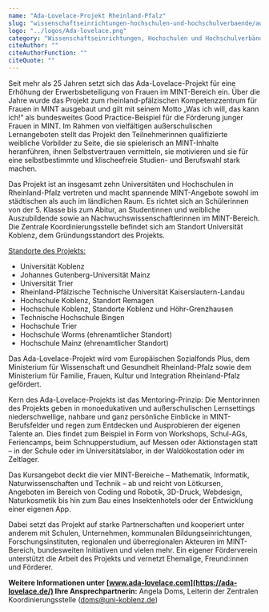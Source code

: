 ```yaml
---
name: "Ada-Lovelace-Projekt Rheinland-Pfalz"
slug: "wissenschaftseinrichtungen-hochschulen-und-hochschulverbaende/ada-lovelace-projekt-hochschule-koblenz"
logo: "../logos/Ada-lovelace.png"
category: "Wissenschaftseinrichtungen, Hochschulen und Hochschulverbände"
citeAuthor: ""
citeAuthorFunction: ""
citeQuote: ""
---
```


Seit mehr als 25 Jahren setzt sich das Ada-Lovelace-Projekt für eine Erhöhung der Erwerbsbeteiligung von Frauen im MINT-Bereich ein. Über die Jahre wurde das Projekt zum rheinland-pfälzischen Kompetenzzentrum für Frauen in MINT ausgebaut und gilt mit seinem Motto „Was ich will, das kann ich!“ als bundesweites Good Practice-Beispiel für die Förderung junger Frauen in MINT. Im Rahmen von vielfältigen außerschulischen Lernangeboten stellt das Projekt den Teilnehmerinnen qualifizierte weibliche Vorbilder zu Seite, die sie spielerisch an MINT-Inhalte heranführen, ihnen Selbstvertrauen vermitteln, sie motivieren und sie für eine selbstbestimmte und klischeefreie Studien- und Berufswahl stark machen.

Das Projekt ist an insgesamt zehn Universitäten und Hochschulen in Rheinland-Pfalz vertreten und macht spannende MINT-Angebote sowohl im städtischen als auch im ländlichen Raum. Es richtet sich an Schülerinnen von der 5. Klasse bis zum Abitur, an Studentinnen und weibliche Auszubildende sowie an Nachwuchswissenschaftlerinnen im MINT-Bereich. Die Zentrale Koordinierungsstelle befindet sich am Standort Universität Koblenz, dem Gründungsstandort des Projekts.

<u>Standorte des Projekts:</u>

- Universität Koblenz
- Johannes Gutenberg-Universität Mainz
- Universität Trier
- Rheinland-Pfälzische Technische Universität Kaiserslautern-Landau
- Hochschule Koblenz, Standort Remagen
- Hochschule Koblenz, Standorte Koblenz und Höhr-Grenzhausen
- Technische Hochschule Bingen
- Hochschule Trier
- Hochschule Worms (ehrenamtlicher Standort)
- Hochschule Mainz (ehrenamtlicher Standort)

Das Ada-Lovelace-Projekt wird vom Europäischen Sozialfonds Plus, dem Ministerium für Wissenschaft und Gesundheit Rheinland-Pfalz sowie dem Ministerium für Familie, Frauen, Kultur und Integration Rheinland-Pfalz gefördert.

Kern des Ada-Lovelace-Projekts ist das Mentoring-Prinzip: Die Mentorinnen des Projekts geben in monoedukativen und außerschulischen Lernsettings niederschwellige, nahbare und ganz persönliche Einblicke in MINT-Berufsfelder und regen zum Entdecken und Ausprobieren der eigenen Talente an. Dies findet zum Beispiel in Form von Workshops, Schul-AGs, Feriencamps, beim Schnupperstudium, auf Messen oder Aktionstagen statt – in der Schule oder im Universitätslabor, in der Waldökostation oder im Zeltlager.

Das Kursangebot deckt die vier MINT-Bereiche – Mathematik, Informatik, Naturwissenschaften und Technik – ab und reicht von Lötkursen, Angeboten im Bereich von Coding und Robotik, 3D-Druck, Webdesign, Naturkosmetik bis hin zum Bau eines Insektenhotels oder der Entwicklung einer eigenen App.

Dabei setzt das Projekt auf starke Partnerschaften und kooperiert unter anderem mit Schulen, Unternehmen, kommunalen Bildungseinrichtungen, Forschungsinstituten, regionalen und überregionalen Akteuren im MINT-Bereich, bundesweiten Initiativen und vielen mehr. Ein eigener Förderverein unterstützt die Arbeit des Projekts und vernetzt Ehemalige, Freund:innen und Förderer.

**Weitere Informationen unter [www.ada-lovelace.com](https://ada-lovelace.de/)
Ihre Ansprechpartnerin:** Angela Doms, Leiterin der Zentralen Koordinierungsstelle ([doms@uni-koblenz.de](mailto:doms@uni-koblenz.de))
